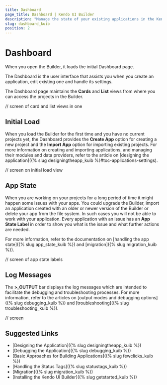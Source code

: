 ```yaml
---
title: Dashboard
page_title: Dashboard | Kendo UI Builder
description: "Manage the state of your existing applications in the Kendo UI Designer by using the options of its Dashboard."
slug: dashboard_kuib
position: 2
---
```


# Dashboard

When you open the Builder, it loads the initial Dashboard page.

The Dashboard is the user interface that assists you when you create an application, edit existing one and handle its settings.

The Dashboard page maintains the **Cards** and **List** views from where you can access the projects in the Builder.

// screen of card and list views in one

## Initial Load

When you load the Builder for the first time and you have no current projects yet, the Dashboard provides the **Create App** option for creating a new project and the **Import App** option for importing existing projects. For more information on creating and importing applications, and managing their modules and data providers, refer to the article on [designing the application]({% slug designingtheapp_kuib %}#toc-applications-settings).

// screen on initial load view

## App State

When you are working on your projects for a long period of time it might happen some issues with your apps. You could upgrade the Builder, import an application created with an older or newer version of the Builder or delete your app from the file system. In such cases you will not be able to work with your application. Every application with an issue has an **App State Label** in order to show you what is the issue and what further actions are needed.

For more information, refer to the documentation on [handling the app state]({% slug app_state_kuib %}) and [migration]({% slug migration_kuib %}).

// screen of app state labels

## Log Messages

The **>_OUTPUT** bar displays the log messages which are intended to facilitate the debugging and troubleshooting processes. For more information, refer to the articles on [output modes and debugging options]({% slug debugging_kuib %}) and [troubleshooting]({% slug troubleshooting_kuib %}).

// screen

## Suggested Links

* [Designing the Application]({% slug designingtheapp_kuib %})
* [Debugging the Application]({% slug debugging_kuib %})
* [Basic Approaches for Building Applications]({% slug fewclicks_kuib %})
* [Handling the Status Tags]({% slug statustags_kuib %})
* [Migration]({% slug migration_kuib %})
* [Installing the Kendo UI Builder]({% slug getstarted_kuib %})
